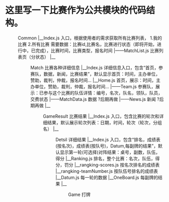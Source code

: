 # 这里写一下比赛作为公共模块的代码结构。

<dir>Common                        
    |__Index.js                             入口，根据使用者的需求获取所有比赛列表，  1.我的比赛   2.所有比赛
                                            需要数据：比赛id,比赛名，比赛进行状态（即将开始，进行中，已完成），比赛时间，比赛类型，报名时间
    |——MatchList.js                         比赛列表页（分状态）
    |__<dir>Match                               比赛各种详细信息
        |__Index.js                         详细信息入口，包含“首页，参赛队，数据，新闻，比赛结果”，默认显示首页：时间，主办单位，赞助，裁判，仲裁，报名时间...
        |__Home.js                          首页，展示：时间，主办单位，赞助，裁判，仲裁，报名时间...
        |——Team.js                          参赛队，展示：已参与这个比赛的队伍详情：编号，名次，队名，领队，队员，交费状态
        |——MatchData.js                     数据    ?后期再做
        |——News.js                          新闻    ?后期再做
        |__<dir>GameResult                  比赛结果
            |__Index.js                     入口，包含比赛的轮次和详细结果，默认展示轮次列表：日期，时间，轮次（轮次，分组名）
            |__<dir>Detsil                  详细结果
                |__Index.js                 入口，包含“排名，成绩表(按名次)，成绩表(按队号)，Datum,每副牌的结果”，默认显示第一轮(可选择)对阵结果：桌号，副数，队伍，得分
                |__Ranking.js               排名，整个比赛：名次，队伍，得分，罚分
                |__rangking-scores.js       按名次排名的成绩表
                |__rangking-teamNumber.js   按队伍号排名的成绩表
                |__Datum.js                 每一轮的数据
                |__OneBoard.js              每副牌的结果
        |__<dir>Game                        打牌
